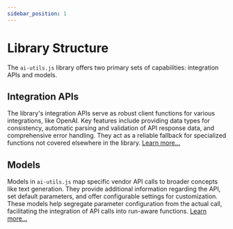 ```yaml
---
sidebar_position: 1
---
```


# Library Structure

The `ai-utils.js` library offers two primary sets of capabilities: integration APIs and models.

## Integration APIs

The library's integration APIs serve as robust client functions for various integrations, like OpenAI. Key features include providing data types for consistency, automatic parsing and validation of API response data, and comprehensive error handling. They act as a reliable fallback for specialized functions not covered elsewhere in the library. [Learn more...](/concepts/integration-apis)

## Models

Models in `ai-utils.js` map specific vendor API calls to broader concepts like text generation. They provide additional information regarding the API, set default parameters, and offer configurable settings for customization. These models help segregate parameter configuration from the actual call, facilitating the integration of API calls into run-aware functions. [Learn more...](/concepts/models)
